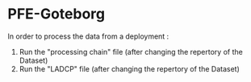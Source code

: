 # PFE-Goteborg

In order to process the data from a deployment :

1) Run the "processing chain" file (after changing the repertory of the Dataset)
2) Run the "LADCP" file (after changing the repertory of the Dataset)
